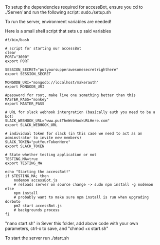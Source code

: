 To setup the dependencies required for accessBot, ensure you cd to ./Server/ and run the following script:
sudo./setup.sh 

To run the server, environment variables are needed!

Here is a small shell script that sets up said variables

    #!/bin/bash

    # script for starting our accessBot
    clear
    PORT="3000"
    export PORT

    SESSION_SECRET="putyoursupperawesomesecretrighthere"
    export SESSION_SECRET

    MONGODB_URI="mongodb://localhost/makerauth"
    export MONGODB_URI
    
    #password for root, make live one something better than this
    MASTER_PASS="monkey"
    export MASTER_PASS

    # URL for slack webhook intergration (basically auth you need to be a bot)
    SLACK_WEBHOOK_URL="www.putTheWebHookURLHere.com"
    export SLACK_WEBHOOK_URL

    # individual token for slack (in this case we need to act as an adminstrator to invite new members)
    SLACK_TOKEN="putYourTokenHere"
    export SLACK_TOKEN

    # State whether testing application or not
    TESTING_MA=true
    export TESTING_MA

    echo "Starting the accessBot!"
    if $TESTING_MA; then
        nodemon accessBot.js
        # reloads server on source change -> sudo npm install -g nodemon
    else
        npm install
        # probably want to make sure npm install is run when upgrading dorboto
        pm2 start accessBot.js
        # backgrounds process
    fi
    
"nano start.sh" in Sever this folder, add above code with your own parameters, ctrl-x to save, and "chmod +x start.sh"

To start the server run ./start.sh
